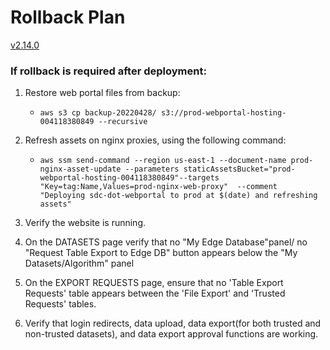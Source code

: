 # Rollback Plan

[v2.14.0](https://github.com/USDOT-SDC/sdc-dot-webportal/tree/2.14.0)


### If rollback is required after deployment:

1. Restore web portal files from backup:
   - `aws s3 cp backup-20220428/ s3://prod-webportal-hosting-004118380849 --recursive`


2. Refresh assets on nginx proxies, using the following command:
   - `aws ssm send-command --region us-east-1 --document-name prod-nginx-asset-update --parameters staticAssetsBucket="prod-webportal-hosting-004118380849"--targets "Key=tag:Name,Values=prod-nginx-web-proxy"  --comment "Deploying sdc-dot-webportal to prod at $(date) and refreshing assets"`

3. Verify the website is running.


4. On the DATASETS page verify that no "My Edge Database"panel/ no "Request Table Export to Edge DB" button appears below the "My Datasets/Algorithm" panel


5. On the EXPORT REQUESTS page, ensure that no 'Table Export Requests' table appears between the 'File Export' and 'Trusted Requests' tables.


6. Verify that login redirects, data upload, data export(for both trusted and non-trusted datasets), and data export approval functions are working.